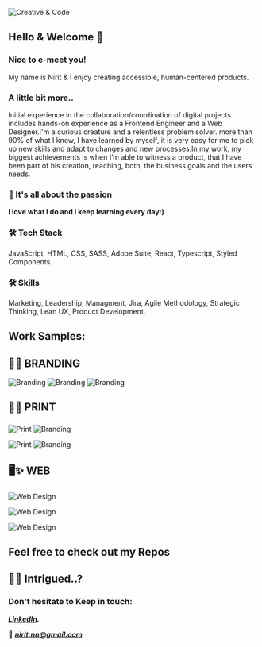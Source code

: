![Creative & Code](https://i.ibb.co/mvbMHt2/main.jpg)


## Hello & Welcome 👋

### Nice to e-meet you! 

My name is Nirit & I enjoy creating accessible, human-centered products.

### A little bit more..

Initial experience in the collaboration/coordination of digital projects includes hands-on experience as a Frontend Engineer and a Web Designer.I'm a curious creature and a relentless problem solver. more than 90% of what I know, I have learned by myself, it is very easy for me to pick up new skills and adapt to changes and new processes.In my work, my biggest achievements is when I’m able to witness a product, that I have been part of his creation, reaching, both, the business goals and the users needs.

### 💙 It's all about the passion

**I love what I do and I keep learning every day:)**

###
###
### 🛠 Tech Stack

JavaScript, HTML, CSS, SASS, Adobe Suite, React, Typescript, Styled Components.

###
###
### 🛠 Skills

Marketing, Leadership, Managment, Jira, Agile Methodology, Strategic Thinking, Lean UX, Product Development.


###
###

## Work Samples:

###
## 🌟✨ BRANDING

![Branding](https://i.ibb.co/ZSt9q4b/3.jpg)
![Branding](https://i.ibb.co/NrbjBQt/6.jpg)
![Branding](https://i.ibb.co/mb3GF2q/4.jpg)

###
###
## 📃✨ PRINT
###
![Print](https://i.ibb.co/J76GwzK/3.jpg)   ![Branding](https://i.ibb.co/0JXd1SN/5.jpg)

![Print](https://i.ibb.co/JnHNQnm/2.jpg)   ![Branding](https://i.ibb.co/jTDzJzf/4.jpg)

###
###
## 🖥✨ WEB
###
![Web Design](https://i.ibb.co/VjHG8Y4/3.jpg)

![Web Design](https://i.ibb.co/f0g6b4J/7.jpg)

![Web Design](https://i.ibb.co/ctwXtKt/4.jpg)


###
###
## Feel free to check out my Repos  
###


###
###
## 👀✨ Intrigued..?
###

### Don't hesitate to Keep in touch:
***[LinkedIn](https://www.linkedin.com/in/niritn/).***

📧
***nirit.nn@gmail.com***




